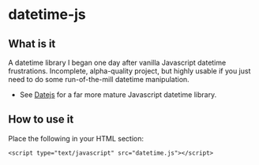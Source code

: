 # datetime-js

## What is it

A datetime library I began one day after vanilla Javascript datetime frustrations. Incomplete, alpha-quality project, but highly usable if you just need to do some run-of-the-mill datetime manipulation.

- See [Datejs](http://www.datejs.com/) for a far more mature Javascript datetime library.


## How to use it

Place the following in your HTML <head> section:

    <script type="text/javascript" src="datetime.js"></script>

